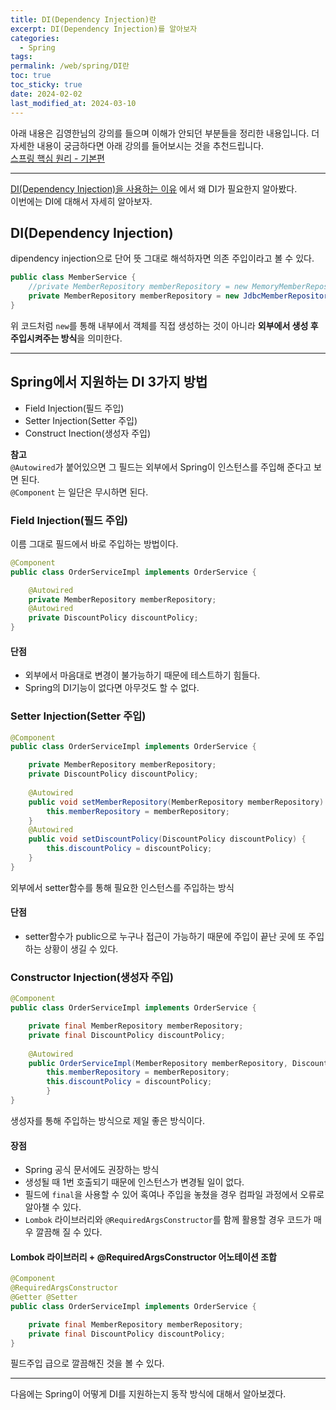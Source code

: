 ```yaml
---
title: DI(Dependency Injection)란
excerpt: DI(Dependency Injection)를 알아보자
categories:
  - Spring
tags: 
permalink: /web/spring/DI란
toc: true
toc_sticky: true
date: 2024-02-02
last_modified_at: 2024-03-10
---
```

아래 내용은 김영한님의 강의를 들으며 이해가 안되던 부분들을 정리한 내용입니다.  더 자세한 내용이 궁금하다면 아래 강의를 들어보시는 것을 추천드립니다.  
[스프링 핵심 원리 - 기본편](https://www.inflearn.com/course/%EC%8A%A4%ED%94%84%EB%A7%81-%ED%95%B5%EC%8B%AC-%EC%9B%90%EB%A6%AC-%EA%B8%B0%EB%B3%B8%ED%8E%B8)  

---

[DI(Dependency Injection)을 사용하는 이유](https://ddudad.github.io/web/spring/DI%EB%A5%BC%20%EC%82%AC%EC%9A%A9%ED%95%98%EB%8A%94%20%EC%9D%B4%EC%9C%A0) 에서 왜 DI가 필요한지 알아봤다.  
이번에는 DI에 대해서 자세히 알아보자.  
## DI(Dependency Injection)

dipendency injection으로 단어 뜻 그대로 해석하자면 의존 주입이라고 볼 수 있다.  

``` java
public class MemberService {
	//private MemberRepository memberRepository = new MemoryMemberRepository();
	private MemberRepository memberRepository = new JdbcMemberRepository();
}
```

위 코드처럼 ``new``를 통해 내부에서 객체를 직접 생성하는 것이 아니라 **외부에서 생성 후 주입시켜주는 방식**을 의미한다.  

---

## Spring에서 지원하는 DI 3가지 방법

+ Field Injection(필드 주입)
+ Setter Injection(Setter 주입)
+ Construct Inection(생성자 주입)

**참고**  
``@Autowired``가 붙어있으면 그 필드는 외부에서 Spring이 인스턴스를 주입해 준다고 보면 된다.  
``@Component`` 는 일단은 무시하면 된다.

### Field Injection(필드 주입)

이름 그대로 필드에서 바로 주입하는 방법이다.  
``` java
@Component 
public class OrderServiceImpl implements OrderService { 

	@Autowired 
	private MemberRepository memberRepository; 
	@Autowired 
	private DiscountPolicy discountPolicy; 
}
```

#### 단점
+ 외부에서 마음대로 변경이 불가능하기 때문에 테스트하기 힘들다.
+ Spring의 DI기능이 없다면 아무것도 할 수 없다.

### Setter Injection(Setter 주입)

``` java
@Component 
public class OrderServiceImpl implements OrderService { 

	private MemberRepository memberRepository; 
	private DiscountPolicy discountPolicy; 
	
	@Autowired 
	public void setMemberRepository(MemberRepository memberRepository) {
		this.memberRepository = memberRepository; 
	} 
	@Autowired 
	public void setDiscountPolicy(DiscountPolicy discountPolicy) {
		this.discountPolicy = discountPolicy; 
	} 
}
```

외부에서 setter함수를 통해 필요한 인스턴스를 주입하는 방식  

#### 단점
+ setter함수가 public으로 누구나 접근이 가능하기 때문에 주입이 끝난 곳에 또 주입하는 상황이 생길 수 있다.
### Constructor Injection(생성자 주입)

``` java
@Component 
public class OrderServiceImpl implements OrderService { 

	private final MemberRepository memberRepository; 
	private final DiscountPolicy discountPolicy;
	 
	@Autowired 
	public OrderServiceImpl(MemberRepository memberRepository, DiscountPolicy discountPolicy) { 
		this.memberRepository = memberRepository; 
		this.discountPolicy = discountPolicy; 
		} 
}
```

생성자를 통해 주입하는 방식으로 제일 좋은 방식이다.

#### 장점
+ Spring 공식 문서에도 권장하는 방식
+ 생성될 때 1번 호출되기 때문에 인스턴스가 변경될 일이 없다.
+ 필드에 ``final``을 사용할 수 있어 혹여나 주입을 놓쳤을 경우 컴파일 과정에서 오류로 알아챌 수 있다.
+ ``Lombok`` 라이브러리와 ``@RequiredArgsConstructor``를 함께 활용할 경우 코드가 매우 깔끔해 질 수 있다.

#### Lombok 라이브러리 + @RequiredArgsConstructor 어노테이션 조합

``` java
@Component 
@RequiredArgsConstructor
@Getter @Setter
public class OrderServiceImpl implements OrderService { 

	private final MemberRepository memberRepository; 
	private final DiscountPolicy discountPolicy;
}
```

필드주입 급으로 깔끔해진 것을 볼 수 있다.

---

다음에는 Spring이 어떻게 DI를 지원하는지 동작 방식에 대해서 알아보겠다.